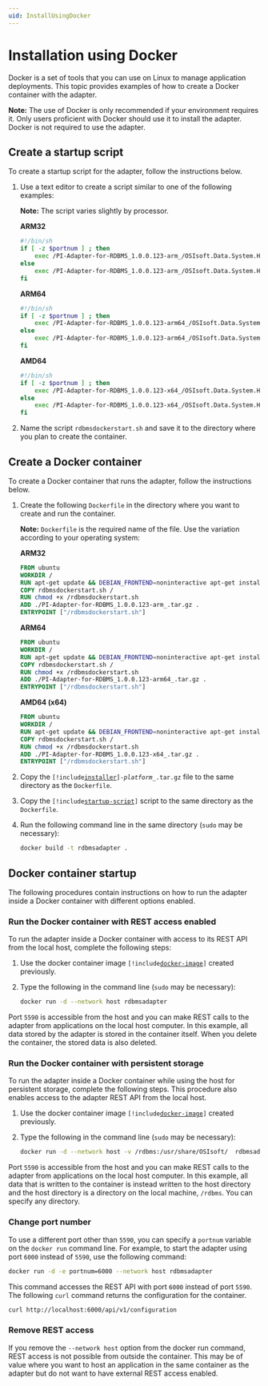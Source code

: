 ```yaml
---
uid: InstallUsingDocker
---
```


# Installation using Docker

Docker is a set of tools that you can use on Linux to manage application deployments. This topic provides examples of how to create a Docker container with the adapter.

**Note:** The use of Docker is only recommended if your environment requires it. Only users proficient with Docker should use it to install the adapter. Docker is not required to use the adapter.

## Create a startup script

To create a startup script for the adapter, follow the instructions below.

1. Use a text editor to create a script similar to one of the following examples:

    **Note:** The script varies slightly by processor.
    
    **ARM32**

    ```bash
    #!/bin/sh
    if [ -z $portnum ] ; then
        exec /PI-Adapter-for-RDBMS_1.0.0.123-arm_/OSIsoft.Data.System.Host
    else
        exec /PI-Adapter-for-RDBMS_1.0.0.123-arm_/OSIsoft.Data.System.Host --port:$portnum
    fi
    ```

    **ARM64**

    ```bash
    #!/bin/sh
    if [ -z $portnum ] ; then
        exec /PI-Adapter-for-RDBMS_1.0.0.123-arm64_/OSIsoft.Data.System.Host
    else
        exec /PI-Adapter-for-RDBMS_1.0.0.123-arm64_/OSIsoft.Data.System.Host --port:$portnum
    fi
    ```

    **AMD64**
            
    ```bash
    #!/bin/sh
    if [ -z $portnum ] ; then
        exec /PI-Adapter-for-RDBMS_1.0.0.123-x64_/OSIsoft.Data.System.Host
    else
        exec /PI-Adapter-for-RDBMS_1.0.0.123-x64_/OSIsoft.Data.System.Host --port:$portnum
    fi
    ```

2. Name the script `rdbmsdockerstart.sh` and save it to the directory where you plan to create the container.

## Create a Docker container

To create a Docker container that runs the adapter, follow the instructions below.

1. Create the following `Dockerfile` in the directory where you want to create and run the container.

    **Note:** `Dockerfile` is the required name of the file. Use the variation according to your operating system:

    **ARM32**
    
    ```dockerfile
    FROM ubuntu
    WORKDIR /
    RUN apt-get update && DEBIAN_FRONTEND=noninteractive apt-get install -y ca-certificates libicu60 libssl1.1 curl
    COPY rdbmsdockerstart.sh /
    RUN chmod +x /rdbmsdockerstart.sh
    ADD ./PI-Adapter-for-RDBMS_1.0.0.123-arm_.tar.gz .
    ENTRYPOINT ["/rdbmsdockerstart.sh"]
    ```

    **ARM64**

    ```dockerfile
    FROM ubuntu
    WORKDIR /
    RUN apt-get update && DEBIAN_FRONTEND=noninteractive apt-get install -y ca-certificates libicu66 libssl1.1 curl
    COPY rdbmsdockerstart.sh /
    RUN chmod +x /rdbmsdockerstart.sh
    ADD ./PI-Adapter-for-RDBMS_1.0.0.123-arm64_.tar.gz .
    ENTRYPOINT ["/rdbmsdockerstart.sh"]
    ```
    
	**AMD64 (x64)**

    ```dockerfile
    FROM ubuntu
    WORKDIR /
    RUN apt-get update && DEBIAN_FRONTEND=noninteractive apt-get install -y ca-certificates libicu66 libssl1.1 curl
    COPY rdbmsdockerstart.sh /
    RUN chmod +x /rdbmsdockerstart.sh
    ADD ./PI-Adapter-for-RDBMS_1.0.0.123-x64_.tar.gz .
    ENTRYPOINT ["/rdbmsdockerstart.sh"]
    ```

2. Copy the <code>[!include[installer](../_includes/inline/installer-name.md)]-<var>platform</var>_.tar.gz</code> file to the same directory as the `Dockerfile`.

3. Copy the <code>[!include[startup-script](../_includes/inline/startup-script.md)]</code> script to the same directory as the `Dockerfile`.

4. Run the following command line in the same directory (`sudo` may be necessary):

    ```bash
    docker build -t rdbmsadapter .
    ```

## Docker container startup

The following procedures contain instructions on how to run the adapter inside a Docker container with different options enabled.

### Run the Docker container with REST access enabled

To run the adapter inside a Docker container with access to its REST API from the local host, complete the following steps:

1. Use the docker container image <code>[!include[docker-image](../_includes/inline/docker-image.md)]</code> created previously.

2. Type the following in the command line (`sudo` may be necessary):

    ```bash
    docker run -d --network host rdbmsadapter
    ```

Port `5590` is accessible from the host and you can make REST calls to the adapter from applications on the local host computer. In this example, all data stored by the adapter is stored in the container itself. When you delete the container, the stored data is also deleted.

### Run the Docker container with persistent storage

To run the adapter inside a Docker container while using the host for persistent storage, complete the following steps. This procedure also enables access to the adapter REST API from the local host.

1. Use the docker container image <code>[!include[docker-image](../_includes/inline/docker-image.md)]</code> created previously.

2. Type the following in the command line (`sudo` may be necessary):

    ```bash
    docker run -d --network host -v /rdbms:/usr/share/OSIsoft/  rdbmsadapter
    ```

Port `5590` is accessible from the host and you can make REST calls to the adapter from applications on the local host computer. In this example, all data that is written to the container is instead written to the host directory and the host directory is a directory on the local machine, <!-- customize -->`/rdbms`. You can specify any directory.

### Change port number

To use a different port other than `5590`, you can specify a `portnum` variable on the `docker run` command line. For example, to start the adapter using port `6000` instead of `5590`, use the following command:

```bash
docker run -d -e portnum=6000 --network host rdbmsadapter
```

This command accesses the REST API with port `6000` instead of port `5590`. The following `curl` command returns the configuration for the container.

```bash
curl http://localhost:6000/api/v1/configuration
```

### Remove REST access

If you remove the `--network host` option from the docker run command, REST access is not possible from outside the container. This may be of value where you want to host an application in the same container as the adapter but do not want to have external REST access enabled.
